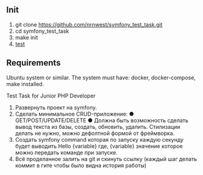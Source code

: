 ## Init
1. git clone https://github.com/nrnwest/symfony_test_task.git
2. cd symfony_test_task
3. make init
4. [test](http://localhost:4444)

## Requirements 
Ubuntu system or similar. 
The system must have: docker, docker-compose, make installed.


Test Task
for Junior PHP Developer
1. Развернуть проект на symfony.
2. Сделать минимальное CRUD-приложение:
   ● GET/POST/UPDATE/DELETE
   ● Должна быть возможность сделать вывод текста из базы, создать,
   обновить, удалить. Стилизации делать не нужно, можно дефолтной
   формой от фреймворка.
3. Создать symfony command которая по запуску каждую секунду будет
   выводить Hello {variable} где, {variable} значение которое можно
   передать команде при запуске.
4. Всё проделанное залить на git и скинуть ссылку (каждый шаг делать
   коммит в гите чтобы было видна история работы)
